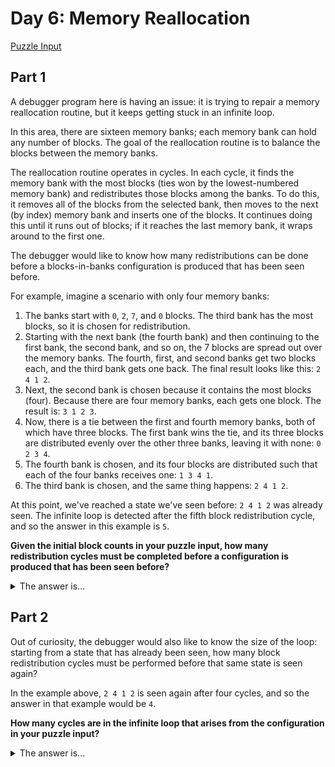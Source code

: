 # Day 6: Memory Reallocation
[Puzzle Input](./input.txt)

## Part 1

A debugger program here is having an issue: it is trying to repair a memory reallocation routine, but it keeps getting stuck in an infinite loop.

In this area, there are sixteen memory banks; each memory bank can hold any number of blocks. The goal of the reallocation routine is to balance the blocks between the memory banks.

The reallocation routine operates in cycles. In each cycle, it finds the memory bank with the most blocks (ties won by the lowest-numbered memory bank) and redistributes those blocks among the banks. To do this, it removes all of the blocks from the selected bank, then moves to the next (by index) memory bank and inserts one of the blocks. It continues doing this until it runs out of blocks; if it reaches the last memory bank, it wraps around to the first one.

The debugger would like to know how many redistributions can be done before a blocks-in-banks configuration is produced that has been seen before.

For example, imagine a scenario with only four memory banks:

1. The banks start with `0`, `2`, `7`, and `0` blocks. The third bank has the most blocks, so it is chosen for redistribution.
2. Starting with the next bank (the fourth bank) and then continuing to the first bank, the second bank, and so on, the 7 blocks are spread out over the memory banks. The fourth, first, and second banks get two blocks each, and the third bank gets one back. The final result looks like this: `2 4 1 2`.
3. Next, the second bank is chosen because it contains the most blocks (four). Because there are four memory banks, each gets one block. The result is: `3 1 2 3`.
4. Now, there is a tie between the first and fourth memory banks, both of which have three blocks. The first bank wins the tie, and its three blocks are distributed evenly over the other three banks, leaving it with none: `0 2 3 4`.
5. The fourth bank is chosen, and its four blocks are distributed such that each of the four banks receives one: `1 3 4 1`.
6. The third bank is chosen, and the same thing happens: `2 4 1 2`.

At this point, we've reached a state we've seen before: `2 4 1 2` was already seen. The infinite loop is detected after the fifth block redistribution cycle, and so the answer in this example is `5`.

**Given the initial block counts in your puzzle input, how many redistribution cycles must be completed before a configuration is produced that has been seen before?**

<details>
  <summary>The answer is...</summary>

  `14029`
</details>

## Part 2

Out of curiosity, the debugger would also like to know the size of the loop: starting from a state that has already been seen, how many block redistribution cycles must be performed before that same state is seen again?

In the example above, `2 4 1 2` is seen again after four cycles, and so the answer in that example would be `4`.

**How many cycles are in the infinite loop that arises from the configuration in your puzzle input?**

<details>
  <summary>The answer is...</summary>

  `2765`
</details>
